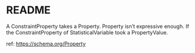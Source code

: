 # README


 A ConstraintProperty takes a Property. Property isn’t expressive enough.
 If the ConstraintProperty of StatisticalVariable took a PropertyValue.

ref:  https://schema.org/Property

